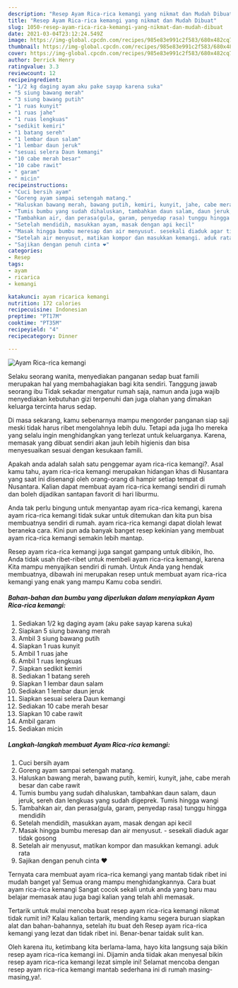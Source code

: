 ```yaml
---
description: "Resep Ayam Rica-rica kemangi yang nikmat dan Mudah Dibuat"
title: "Resep Ayam Rica-rica kemangi yang nikmat dan Mudah Dibuat"
slug: 1050-resep-ayam-rica-rica-kemangi-yang-nikmat-dan-mudah-dibuat
date: 2021-03-04T23:12:24.549Z
image: https://img-global.cpcdn.com/recipes/985e83e991c2f583/680x482cq70/ayam-rica-rica-kemangi-foto-resep-utama.jpg
thumbnail: https://img-global.cpcdn.com/recipes/985e83e991c2f583/680x482cq70/ayam-rica-rica-kemangi-foto-resep-utama.jpg
cover: https://img-global.cpcdn.com/recipes/985e83e991c2f583/680x482cq70/ayam-rica-rica-kemangi-foto-resep-utama.jpg
author: Derrick Henry
ratingvalue: 3.3
reviewcount: 12
recipeingredient:
- "1/2 kg daging ayam aku pake sayap karena suka"
- "5 siung bawang merah"
- "3 siung bawang putih"
- "1 ruas kunyit"
- "1 ruas jahe"
- "1 ruas lengkuas"
- "sedikit kemiri"
- "1 batang sereh"
- "1 lembar daun salam"
- "1 lembar daun jeruk"
- "sesuai selera Daun kemangi"
- "10 cabe merah besar"
- "10 cabe rawit"
- " garam"
- " micin"
recipeinstructions:
- "Cuci bersih ayam"
- "Goreng ayam sampai setengah matang."
- "Haluskan bawang merah, bawang putih, kemiri, kunyit, jahe, cabe merah besar dan cabe rawit"
- "Tumis bumbu yang sudah dihaluskan, tambahkan daun salam, daun jeruk, sereh dan lengkuas yang sudah digeprek. Tumis hingga wangi"
- "Tambahkan air, dan perasa(gula, garam, penyedap rasa) tunggu hingga mendidih"
- "Setelah mendidih, masukkan ayam, masak dengan api kecil"
- "Masak hingga bumbu meresap dan air menyusut. sesekali diaduk agar tidak gosong"
- "Setelah air menyusut, matikan kompor dan masukkan kemangi. aduk rata"
- "Sajikan dengan penuh cinta ❤️"
categories:
- Resep
tags:
- ayam
- ricarica
- kemangi

katakunci: ayam ricarica kemangi 
nutrition: 172 calories
recipecuisine: Indonesian
preptime: "PT17M"
cooktime: "PT35M"
recipeyield: "4"
recipecategory: Dinner

---
```



![Ayam Rica-rica kemangi](https://img-global.cpcdn.com/recipes/985e83e991c2f583/680x482cq70/ayam-rica-rica-kemangi-foto-resep-utama.jpg)

Selaku seorang wanita, menyediakan panganan sedap buat famili merupakan hal yang membahagiakan bagi kita sendiri. Tanggung jawab seorang ibu Tidak sekadar mengatur rumah saja, namun anda juga wajib menyediakan kebutuhan gizi terpenuhi dan juga olahan yang dimakan keluarga tercinta harus sedap.

Di masa  sekarang, kamu sebenarnya mampu mengorder panganan siap saji meski tidak harus ribet mengolahnya lebih dulu. Tetapi ada juga lho mereka yang selalu ingin menghidangkan yang terlezat untuk keluarganya. Karena, memasak yang dibuat sendiri akan jauh lebih higienis dan bisa menyesuaikan sesuai dengan kesukaan famili. 



Apakah anda adalah salah satu penggemar ayam rica-rica kemangi?. Asal kamu tahu, ayam rica-rica kemangi merupakan hidangan khas di Nusantara yang saat ini disenangi oleh orang-orang di hampir setiap tempat di Nusantara. Kalian dapat membuat ayam rica-rica kemangi sendiri di rumah dan boleh dijadikan santapan favorit di hari liburmu.

Anda tak perlu bingung untuk menyantap ayam rica-rica kemangi, karena ayam rica-rica kemangi tidak sukar untuk ditemukan dan kita pun bisa membuatnya sendiri di rumah. ayam rica-rica kemangi dapat diolah lewat beraneka cara. Kini pun ada banyak banget resep kekinian yang membuat ayam rica-rica kemangi semakin lebih mantap.

Resep ayam rica-rica kemangi juga sangat gampang untuk dibikin, lho. Anda tidak usah ribet-ribet untuk membeli ayam rica-rica kemangi, karena Kita mampu menyajikan sendiri di rumah. Untuk Anda yang hendak membuatnya, dibawah ini merupakan resep untuk membuat ayam rica-rica kemangi yang enak yang mampu Kamu coba sendiri.

<!--inarticleads1-->

##### Bahan-bahan dan bumbu yang diperlukan dalam menyiapkan Ayam Rica-rica kemangi:

1. Sediakan 1/2 kg daging ayam (aku pake sayap karena suka)
1. Siapkan 5 siung bawang merah
1. Ambil 3 siung bawang putih
1. Siapkan 1 ruas kunyit
1. Ambil 1 ruas jahe
1. Ambil 1 ruas lengkuas
1. Siapkan sedikit kemiri
1. Sediakan 1 batang sereh
1. Siapkan 1 lembar daun salam
1. Sediakan 1 lembar daun jeruk
1. Siapkan sesuai selera Daun kemangi
1. Sediakan 10 cabe merah besar
1. Siapkan 10 cabe rawit
1. Ambil  garam
1. Sediakan  micin




<!--inarticleads2-->

##### Langkah-langkah membuat Ayam Rica-rica kemangi:

1. Cuci bersih ayam
1. Goreng ayam sampai setengah matang.
1. Haluskan bawang merah, bawang putih, kemiri, kunyit, jahe, cabe merah besar dan cabe rawit
1. Tumis bumbu yang sudah dihaluskan, tambahkan daun salam, daun jeruk, sereh dan lengkuas yang sudah digeprek. Tumis hingga wangi
1. Tambahkan air, dan perasa(gula, garam, penyedap rasa) tunggu hingga mendidih
1. Setelah mendidih, masukkan ayam, masak dengan api kecil
1. Masak hingga bumbu meresap dan air menyusut. - sesekali diaduk agar tidak gosong
1. Setelah air menyusut, matikan kompor dan masukkan kemangi. aduk rata
1. Sajikan dengan penuh cinta ❤️




Ternyata cara membuat ayam rica-rica kemangi yang mantab tidak ribet ini mudah banget ya! Semua orang mampu menghidangkannya. Cara buat ayam rica-rica kemangi Sangat cocok sekali untuk anda yang baru mau belajar memasak atau juga bagi kalian yang telah ahli memasak.

Tertarik untuk mulai mencoba buat resep ayam rica-rica kemangi nikmat tidak rumit ini? Kalau kalian tertarik, mending kamu segera buruan siapkan alat dan bahan-bahannya, setelah itu buat deh Resep ayam rica-rica kemangi yang lezat dan tidak ribet ini. Benar-benar taidak sulit kan. 

Oleh karena itu, ketimbang kita berlama-lama, hayo kita langsung saja bikin resep ayam rica-rica kemangi ini. Dijamin anda tiidak akan menyesal bikin resep ayam rica-rica kemangi lezat simple ini! Selamat mencoba dengan resep ayam rica-rica kemangi mantab sederhana ini di rumah masing-masing,ya!.

